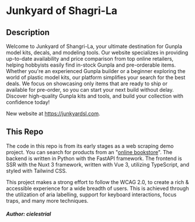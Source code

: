 # Junkyard of Shagri-La

## Description

Welcome to Junkyard of Shangri-La, your ultimate destination for Gunpla
model kits, decals, and modeling tools. Our website specializes in
providing up-to-date availability and price comparison from top online
retailers, helping hobbyists easily find in-stock Gunpla and
pre-orderable items. Whether you're an experienced Gunpla builder or
a beginner exploring the world of plastic model kits, our platform
simplifies your search for the best deals. We focus on showcasing only
items that are ready to ship or available for pre-order, so you can
start your next build without delay. Discover high-quality Gunpla kits
and tools, and build your collection with confidence today!

New website at https://junkyardsl.com.

## This Repo

The code in this repo is from its early stages as a web scraping demo project. You can search for products from an "[online bookstore](https://books.toscrape.com)". The backend is written in Python with the FastAPI framework. The frontend is SSR with the Nuxt 3 framework, written with Vue 3, utilizing TypeScript, and styled with Tailwind CSS.

This project makes a strong effort to follow the WCAG 2.0, to create a rich & accessible experience for a wide breadth of users. This is achieved through the utilization of aria labelling, support for keyboard interactions, focus traps, and many more techniques.

#### _Author: cielestrial_
